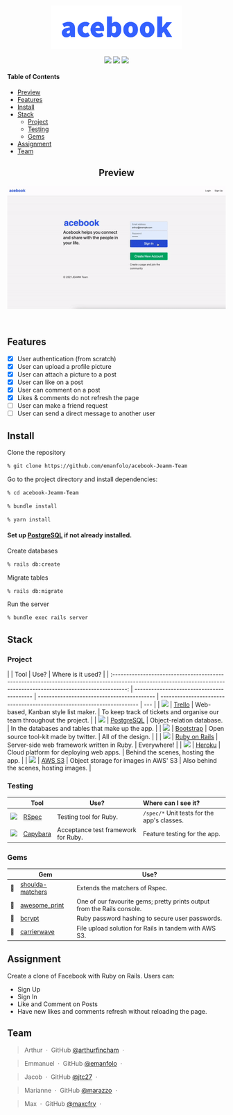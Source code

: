 <div align="center">

<img src="app/assets/images/branding/logo.png" width="300px">

![](https://img.shields.io/github/last-commit/arthurfincham/acebook)
![](https://img.shields.io/github/languages/count/arthurfincham/acebook)
![](https://img.shields.io/github/languages/code-size/arthurfincham/acebook)

</div>

#### Table of Contents

- [Preview](#Preview)
- [Features](#Features)
- [Install](#Install)
- [Stack](#Stack)
  - [Project](#Project)
  - [Testing](#Testing)
  - [Gems](#Gems)
- [Assignment](#Assignment)
- [Team](#Team)

<div align="center" >

## Preview

<img src="app/assets/images/branding/dt_preview.gif" width="800px">

&nbsp;

</div>

## Features

- [x] User authentication (from scratch)
- [x] User can upload a profile picture
- [x] User can attach a picture to a post
- [x] User can like on a post
- [x] User can comment on a post
- [x] Likes & comments do not refresh the page
- [ ] User can make a friend request
- [ ] User can send a direct message to another user

## Install

Clone the repository

```bash
% git clone https://github.com/emanfolo/acebook-Jeamm-Team
```

Go to the project directory and install dependencies:

```bash
% cd acebook-Jeamm-Team
```

```bash
% bundle install
```

```bash
% yarn install
```

#### Set up [PostgreSQL](https://www.postgresql.org/download/) if not already installed.

Create databases

```bash
% rails db:create
```

Migrate tables

```bash
% rails db:migrate
```

Run the server

```bash
% bundle exec rails server
```

## Stack

### Project

|                                                                                                                                                                     | Tool                                      | Use?                                       | Where is it used?                                                      |
| :-----------------------------------------------------------------------------------------------------------------------------------------------------------------: | ----------------------------------------- | ------------------------------------------ | ---------------------------------------------------------------------- | --- |
|                             <img src="https://seeklogo.com/images/T/trello-logo-CE7B690E34-seeklogo.com.png" height="auto" width="60">                              | [Trello](https://trello.com/en-GB)        | Web-based, Kanban style list maker.        | To keep track of tickets and organise our team throughout the project. |
|      <img src="https://upload.wikimedia.org/wikipedia/commons/thumb/2/29/Postgresql_elephant.svg/1200px-Postgresql_elephant.svg.png" height="auto" width="60">      | [PostgreSQL](https://www.postgresql.org)  | Object-relation database.                  | In the databases and tables that make up the app.                      |
|           <img src="https://upload.wikimedia.org/wikipedia/commons/thumb/b/b2/Bootstrap_logo.svg/1280px-Bootstrap_logo.svg.png" height="auto" width="60">           | [Bootstrap](https://getbootstrap.com/)    | Open source tool-kit made by twitter.      | All of the design.                                                     |     |
|                                        <img src="https://image.pngaaa.com/154/4122154-middle.png" height="auto" width="60">                                         | [Ruby on Rails](https://rubyonrails.org/) | Server-side web framework written in Ruby. | Everywhere!                                                            |
|                                 <img src="https://www.drupal.org/files/issues/2019-12-27/heroku_logo.png" height="auto" width="60">                                 | [Heroku](https://www.heroku.com/)         | Cloud platform for deploying web apps.     | Behind the scenes, hosting the app.                                    |
| <img src="https://upload.wikimedia.org/wikipedia/commons/thumb/9/93/Amazon_Web_Services_Logo.svg/1200px-Amazon_Web_Services_Logo.svg.png" height="auto" width="60"> | [AWS S3](http://sinatrarb.com/)           | Object storage for images in AWS' S3       | Also behind the scenes, hosting images.                                |

### Testing

|                                                                                                         | Tool                                                 | Use?                                | Where can I see it?                         |
| :-----------------------------------------------------------------------------------------------------: | ---------------------------------------------------- | ----------------------------------- | :------------------------------------------ |
|               <img src="https://rspec.info/images/logo_ogp.png" height="auto" width="60">               | [RSpec](https://rspec.info/)                         | Testing tool for Ruby.              | `/spec/*` Unit tests for the app's classes. |
| <img src="https://www.braveterry.com/wp-content/uploads/2015/01/capybara.jpg" height="auto" width="60"> | [Capybara](https://github.com/teamcapybara/capybara) | Acceptance test framework for Ruby. | Feature testing for the app.                |

### Gems

|       | Gem                                                                | Use?                                                                    |
| :---: | ------------------------------------------------------------------ | ----------------------------------------------------------------------- |
| :gem: | [shoulda-matchers](https://github.com/thoughtbot/shoulda-matchers) | Extends the matchers of Rspec.                                          |
| :gem: | [awesome_print](https://github.com/awesome-print/awesome_print)    | One of our favourite gems; pretty prints output from the Rails console. |
| :gem: | [bcrypt](https://github.com/bcrypt-ruby/bcrypt-ruby)               | Ruby password hashing to secure user passwords.                         |
| :gem: | [carrierwave](https://github.com/carrierwaveuploader/carrierwave)  | File upload solution for Rails in tandem with AWS S3.                   |

## Assignment

Create a clone of Facebook with Ruby on Rails.
Users can:

- Sign Up
- Sign In
- Like and Comment on Posts
- Have new likes and comments refresh without reloading the page.

## Team

> Arthur &nbsp;&middot;&nbsp;
> GitHub [@arthurfincham](https://github.com/arthurfincham) &nbsp;&middot;&nbsp;

> Emmanuel &nbsp;&middot;&nbsp;
> GitHub [@emanfolo](https://github.com/emanfolo) &nbsp;&middot;&nbsp;

> Jacob &nbsp;&middot;&nbsp;
> GitHub [@jtc27](https://github.com/jtc27) &nbsp;&middot;&nbsp;

> Marianne &nbsp;&middot;&nbsp;
> GitHub [@marazzo](https://github.com/marazzo) &nbsp;&middot;&nbsp;

> Max &nbsp;&middot;&nbsp;
> GitHub [@maxcfry](https://github.com/maxcfry) &nbsp;&middot;&nbsp;
